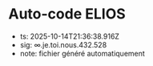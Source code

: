 # Auto-code ELIOS
- ts: 2025-10-14T21:36:38.916Z
- sig: ∞.je.toi.nous.432.528
- note: fichier généré automatiquement